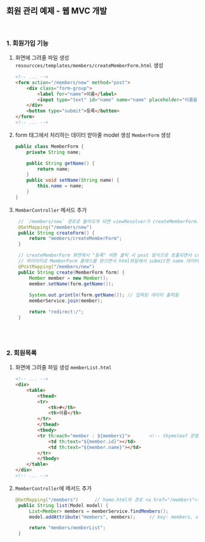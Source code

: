 ## 회원 관리 예제 - 웹 MVC 개발

<br />

### 1. 회원가입 기능

1. 화면에 그려줄 파일 생성 `resourcces/templates/members/createMemberForm.html` 생성
    ```html
    <!-- ... -->
    <form action="/members/new" method="post">
        <div class="form-group">
            <label for="name">이름</label>
            <input type="text" id="name" name="name" placeholder="이름을 입력하세요.">
        </div>
        <button type="submit">등록</button>
    </form>
    <!-- ... -->
    ```
2. form 태그에서 처리하는 데이터 받아줄 model 생성 `MemberForm` 생성
    ```java
    public class MemberForm {
        private String name;
    
        public String getName() {
            return name;
        }
        public void setName(String name) {
            this.name = name;
        }
    }
    ```
3. `MemberController` 메서드 추가 
   ```java
    // `/members/new` 경로로 들어오게 되면 viewResolver가 createMemberForm.html을 화면에 글려줌
    @GetMapping("/members/new")
    public String createForm() {
        return "members/createMemberForm"; 
    }
   
    // createMemberForm 화면에서 "등록" 버튼 클릭 시 post 방식으로 호출되면서 create 메서드 호출
    // 파라미터로 MemberForm 클래스를 받으면서 html파일에서 submit한 name 데이터가 MemberForm 클래스의 name 필드로 받아짐
    @PostMapping("/members/new")
    public String create(MemberForm form) {
        Member member = new Member();
        member.setName(form.getName());
        
        System.out.println(form.getName()); // 입력된 데이터 출력됨
        memberService.join(member);

        return "redirect:/";
    }
    ```

<br />
<br />

### 2. 회원목록

1. 화면에 그려줄 파일 생성 `memberList.html`
   ```html
   <!-- ... -->
   <div>
       <table>
           <thead>
           <tr>
               <th>#</th>
               <th>이름</th>
           </tr>
           </thead>
           <tbody>
           <tr th:each="member : ${members}">       <!-- thymeleaf 문법 -->
               <td th:text="${member.id}"></td>
               <td th:text="${member.name}"></td>
           </tr>
           </tbody>
       </table>
   </div>
   <!-- ... -->
   ```
2. `MemberController`에 메서드 추가
   ```java
   @GetMapping("/members")      // home.html의 경로 <a href="/members">회원 목록</a>
    public String list(Model model) {
        List<Member> members = memberService.findMembers();
        model.addAttribute("members", members);     // key: members, value: members(변수)
   
        return "members/memberList";
    }
   ```